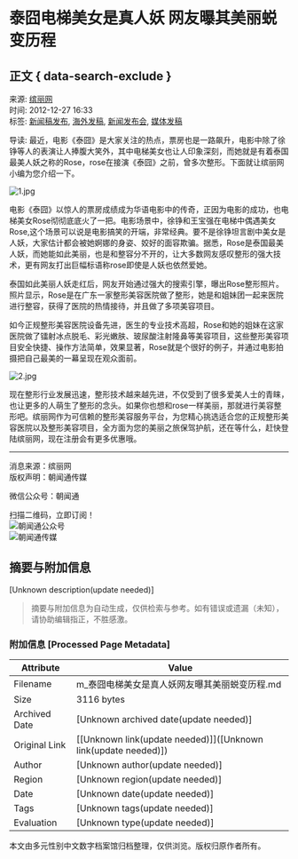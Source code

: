 # 泰囧电梯美女是真人妖 网友曝其美丽蜕变历程

## 正文 { data-search-exclude }


来源: [缤丽网](https://www.przwt.com/)  
时间: 2012-12-27 16:33  
标签: [新闻稿发布](https://www.przwt.com/releases/search/新闻稿发布.html "新闻稿发布"), [海外发稿](https://www.przwt.com/releases/search/海外发稿.html "海外发稿"), [新闻发布会](https://www.przwt.com/releases/search/新闻发布会.html "新闻发布会"), [媒体发稿](https://www.przwt.com/releases/search/媒体发稿.html "媒体发稿")  

导读: 最近，电影《泰囧》是大家关注的热点，票房也是一路飙升，电影中除了徐铮等人的表演让人捧腹大笑外，其中电梯美女也让人印象深刻，而她就是有着泰国最美人妖之称的Rose，rose在接演《泰囧》之前，曾多次整形。下面就让缤丽网小编为您介绍一下。

![1.jpg](https://image.przwt.com/file/xwtg/2012-12-27/76f84aea4b98d973afe0fe653bceb6d2.jpg)

电影《泰囧》以惊人的票房成绩成为华语电影中的传奇，正因为电影的成功，也电梯美女Rose彻彻底底火了一把。电影场景中，徐铮和王宝强在电梯中偶遇美女Rose,这个场景可以说是电影搞笑的开端，非常经典。要不是徐铮坦言剧中美女是人妖，大家估计都会被她婀娜的身姿、姣好的面容欺骗。据悉，Rose是泰国最美人妖，而她能如此美丽，也是和整容分不开的，让大多数网友感叹整形的强大技术，更有网友打出巨幅标语称rose即使是人妖也依然爱她。

泰国如此美丽人妖走红后，网友开始通过强大的搜索引擎，曝出Rose整形照片。照片显示，Rose是在广东一家整形美容医院做了整形，她是和姐妹团一起来医院进行整容，获得了医院的热情接待，并且做了多项美容项目。

如今正规整形美容医院设备先进，医生的专业技术高超，Rose和她的姐妹在这家医院做了镭射冰点脱毛、彩光嫩肤、玻尿酸注射隆鼻等美容项目，这些整形美容项目安全快捷、操作方法简单，效果显著，Rose就是个很好的例子，并通过电影拍摄把自己最美的一幕呈现在观众面前。

![2.jpg](https://image.przwt.com/file/xwtg/2012-12-27/079e02326b76851402c2a891971fd43f.jpg)

现在整形行业发展迅速，整形技术越来越先进，不仅受到了很多爱美人士的青睐，也让更多的人萌生了整形的念头。如果你也想和rose一样美丽，那就进行美容整形吧。缤丽网作为可信赖的整形美容服务平台，为您精心挑选适合您的正规整形美容医院以及整形美容项目，全方面为您的美丽之旅保驾护航，还在等什么，赶快登陆缤丽网，现在注册会有更多优惠哦。

---

消息来源：缤丽网  
版权声明：朝闻通传媒  

微信公众号：朝闻通  

扫描二维码，立即订阅！  
![朝闻通公众号](/static/default/web/img/ewm-przwt.jpg)  
![朝闻通传媒](/static/default/web/img/przwt-story-logo.jpg)
<!-- tcd_original_link https://m.przwt.com/releases/story/3300.html -->


## 摘要与附加信息

<!-- tcd_abstract -->
[Unknown description(update needed)]
<!-- tcd_abstract_end -->

> 摘要与附加信息为自动生成，仅供检索与参考。如有错误或遗漏（未知），请协助编辑指正，不胜感激。

### 附加信息 [Processed Page Metadata]

| Attribute       | Value                                  |
|-----------------|----------------------------------------|
| Filename        | m_泰囧电梯美女是真人妖网友曝其美丽蜕变历程.md                             |
| Size            | 3116 bytes                           |
| Archived Date   | [Unknown archived date(update needed)]                             |
| Original Link   | [[Unknown link(update needed)]]([Unknown link(update needed)])                       |
| Author          | [Unknown author(update needed)]                               |
| Region          | [Unknown region(update needed)]                               |
| Date            | [Unknown date(update needed)]                                 |
| Tags            | [Unknown tags(update needed)]                                 |
| Evaluation            | [Unknown type(update needed)]                                 |
<!-- tcd_table_end -->

本文由多元性别中文数字档案馆归档整理，仅供浏览。版权归原作者所有。

